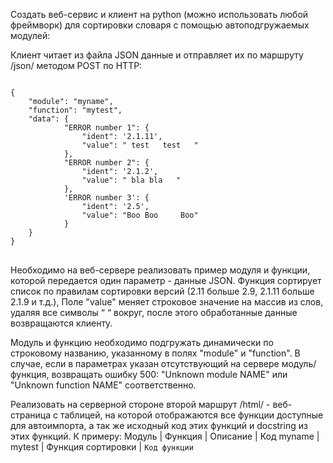 Создать веб-сервис и клиент на python (можно использовать любой фреймворк) для сортировки словаря с помощью автоподгружаемых модулей:

Клиент читает из файла JSON данные и отправляет их по маршруту /json/ методом POST по HTTP:
<pre>
<code>
{
	"module": "myname",
	"function": "mytest",
	"data": {
			"ERROR number 1": {
				"ident": '2.1.11',
				"value": " test   test   "
			},
			"ERROR number 2": {
				"ident": '2.1.2',
				"value": " bla bla   "
			},
			'ERROR number 3': {
				"ident": '2.5',
				"value": "Boo Boo     Boo"
			}
	}
}
</code>
</pre>
Необходимо на веб-сервере реализовать пример модуля и функции, которой передается один параметр - данные JSON.
Функция сортирует список по правилам сортировки версий (2.11 больше 2.9, 2.1.11 больше 2.1.9 и т.д.),
Поле "value" меняет строковое значение на массив из слов, удаляя все символы “ “ вокруг,
после этого обработанные данные возвращаются клиенту.

Модуль и функцию необходимо подгружать динамически по строковому названию, указанному в полях "module" и "function".
В случае, если в параметрах указан отсутствующий на сервере модуль/функция, возвращать ошибку 500: "Unknown module NAME" или "Unknown function NAME" соответственно.

Реализовать на серверной стороне второй маршрут /html/ - веб-страница с таблицей, на которой отображаются все функции доступные для автоимпорта, а так же исходный код этих функций и docstring из этих функций.
К примеру:
Модуль   | Функция 	| Описание		  | Код
myname | mytest	| Функция сортировки | <code>Код функции</code>
</pre>
